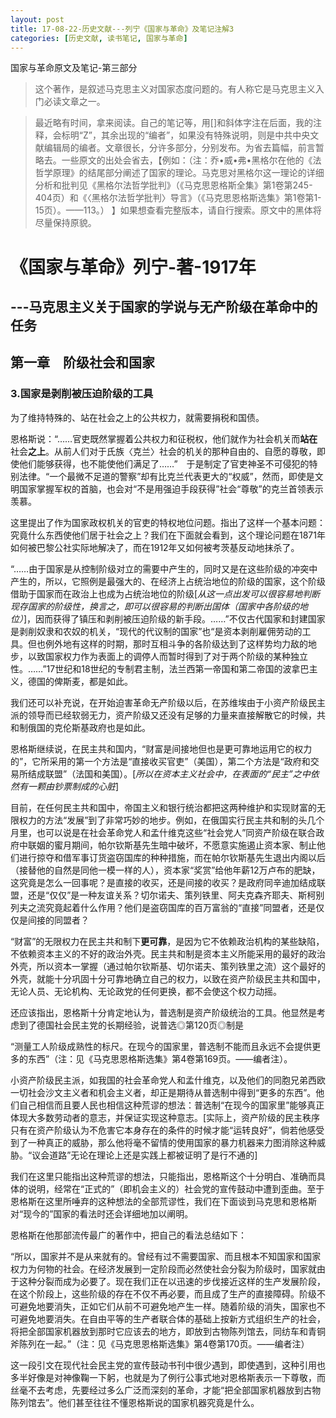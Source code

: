 ```yaml
---
layout: post
title: 17-08-22-历史文献---列宁《国家与革命》及笔记注解3
categories: [历史文献, 读书笔记, 国家与革命]
---
```

国家与革命原文及笔记-第三部分

>这个著作，是叙述马克思主义对国家态度问题的。有人称它是马克思主义入门必读文章之一。

>最近略有时间，拿来阅读。自己的笔记等，用[]和斜体字注在后面，我的注释，会标明“Z”，其余出现的“编者”，如果没有特殊说明，则是中共中央文献编辑局的编者。文章很长，分许多部分，分别发布。为省去篇幅，前言暂略去。一些原文的出处会省去，【例如：（注：乔•威•弗•黑格尔在他的《法哲学原理》的结尾部分阐述了国家的理论。马克思对黑格尔这一理论的详细分析和批判见《黑格尔法哲学批判》（《马克思恩格斯全集》第1卷第245-404页）和《〈黑格尔法哲学批判〉导言》（《马克思恩格斯选集》第1卷第1-15页）。——113。） 】如果想查看完整版本，请自行搜索。原文中的黑体将尽量保持原貌。

# 《国家与革命》列宁-著-1917年 #

## ---马克思主义关于国家的学说与无产阶级在革命中的任务 ##

## 第一章　阶级社会和国家

### 3.国家是剥削被压迫阶级的工具

为了维持特殊的、站在社会之上的公共权力，就需要捐税和国债。

恩格斯说：“……官吏既然掌握着公共权力和征税权，他们就作为社会机关而**站在**社会**之上**。从前人们对于氏族〈克兰〉社会的机关的那种自由的、自愿的尊敬，即使他们能够获得，也不能使他们满足了……”　于是制定了官吏神圣不可侵犯的特别法律。“一个最微不足道的警察”却有比克兰代表更大的“权威”，然而，即使是文明国家掌握军权的首脑，也会对“不是用强迫手段获得”社会“尊敬”的克兰首领表示羡慕。

这里提出了作为国家政权机关的官吏的特权地位问题。指出了这样一个基本问题：究竟什么东西使他们居于社会之上？我们在下面就会看到，这个理论问题在1871年如何被巴黎公社实际地解决了，而在1912年又如何被考茨基反动地抹杀了。

“……由于国家是从控制阶级对立的需要中产生的，同时又是在这些阶级的冲突中产生的，所以，它照例是最强大的、在经济上占统治地位的阶级的国家，这个阶级借助于国家而在政治上也成为占统治地位的阶级[*从这一点出发可以很容易地判断现存国家的阶级性，换言之，即可以很容易的判断出国体（国家中各阶级的地位）*]，因而获得了镇压和剥削被压迫阶级的新手段。……”不仅古代国家和封建国家是剥削奴隶和农奴的机关，“现代的代议制的国家”也“是资本剥削雇佣劳动的工具。但也例外地有这样的时期，那时互相斗争的各阶级达到了这样势均力敌的地步，以致国家权力作为表面上的调停人而暂时得到了对于两个阶级的某种独立性。……”17世纪和18世纪的专制君主制，法兰西第一帝国和第二帝国的波拿巴主义，德国的俾斯麦，都是如此。

我们还可以补充说，在开始迫害革命无产阶级以后，在苏维埃由于小资产阶级民主派的领导而已经软弱无力，资产阶级又还没有足够的力量来直接解散它的时候，共和制俄国的克伦斯基政府也是如此。

恩格斯继续说，在民主共和国内，“财富是间接地但也是更可靠地运用它的权力的”，它所采用的第一个方法是“直接收买官吏”（美国），第二个方法是“政府和交易所结成联盟”（法国和美国）。[*所以在资本主义社会中，在表面的“民主”之中依然有一颗由钞票制成的心脏*]

目前，在任何民主共和国中，帝国主义和银行统治都把这两种维护和实现财富的无限权力的方法“发展”到了非常巧妙的地步。例如，在俄国实行民主共和制的头几个月里，也可以说是在社会革命党人和孟什维克这些“社会党人”同资产阶级在联合政府中联姻的蜜月期间，帕尔钦斯基先生暗中破坏，不愿意实施遏止资本家、制止他们进行掠夺和借军事订货盗窃国库的种种措施，而在帕尔钦斯基先生退出内阁以后（接替他的自然是同他一模一样的人），资本家“奖赏”给他年薪12万卢布的肥缺，这究竟是怎么一回事呢？是直接的收买，还是间接的收买？是政府同辛迪加结成联盟，还是“仅仅”是一种友谊关系？切尔诺夫、策列铁里、阿夫克森齐耶夫、斯柯别列夫之流究竟起着什么作用？他们是盗窃国库的百万富翁的“直接”同盟者，还是仅仅是间接的同盟者？

“财富”的无限权力在民主共和制下**更可靠**，是因为它不依赖政治机构的某些缺陷，不依赖资本主义的不好的政治外壳。民主共和制是资本主义所能采用的最好的政治外壳，所以资本一掌握（通过帕尔钦斯基、切尔诺夫、策列铁里之流）这个最好的外壳，就能十分巩固十分可靠地确立自己的权力，以致在资产阶级民主共和国中，无论人员、无论机构、无论政党的任何更换，都不会使这个权力动摇。

还应该指出，恩格斯十分肯定地认为，普选制是资产阶级统治的工具。他显然是考虑到了德国社会民主党的长期经验，说普选◎第120页◎制是

“测量工人阶级成熟性的标尺。在现今的国家里，普选制不能而且永远不会提供更多的东西”（注：见《马克思恩格斯选集》第4卷第169页。——编者注）。

小资产阶级民主派，如我国的社会革命党人和孟什维克，以及他们的同胞兄弟西欧一切社会沙文主义者和机会主义者，却正是期待从普选制中得到“更多的东西”。他们自己相信而且要人民也相信这种荒谬的想法：普选制“在现今的国家里”能够真正体现大多数劳动者的意志，并保证实现这种意志。[实际上，资产阶级的民主秩序只有在资产阶级认为不危害它本身存在的条件的时候才能“运转良好”，倘若他感受到了一种真正的威胁，那么他将毫不留情的使用国家的暴力机器来力图消除这种威胁。“议会道路”无论在理论上还是实践上都被证明了是行不通的]

我们在这里只能指出这种荒谬的想法，只能指出，恩格斯这个十分明白、准确而具体的说明，经常在“正式的”（即机会主义的）社会党的宣传鼓动中遭到歪曲。至于恩格斯在这里所唾弃的这种想法的全部荒谬性，我们在下面谈到马克思和恩格斯对“现今的”国家的看法时还会详细地加以阐明。

恩格斯在他那部流传最广的著作中，把自己的看法总结如下：

“所以，国家并不是从来就有的。曾经有过不需要国家、而且根本不知国家和国家权力为何物的社会。在经济发展到一定阶段而必然使社会分裂为阶级时，国家就由于这种分裂而成为必要了。现在我们正在以迅速的步伐接近这样的生产发展阶段，在这个阶段上，这些阶级的存在不仅不再必要，而且成了生产的直接障碍。阶级不可避免地要消失，正如它们从前不可避免地产生一样。随着阶级的消失，国家也不可避免地要消失。在自由平等的生产者联合体的基础上按新方式组织生产的社会，将把全部国家机器放到那时它应该去的地方，即放到古物陈列馆去，同纺车和青铜斧陈列在一起。”（注：见《马克思恩格斯选集》第4卷第170页。——编者注）

这一段引文在现代社会民主党的宣传鼓动书刊中很少遇到，即使遇到，这种引用也多半好像是对神像鞠一下躬，也就是为了例行公事式地对恩格斯表示一下尊敬，而丝毫不去考虑，先要经过多么广泛而深刻的革命，才能“把全部国家机器放到古物陈列馆去”。他们甚至往往不懂恩格斯说的国家机器究竟是什么。